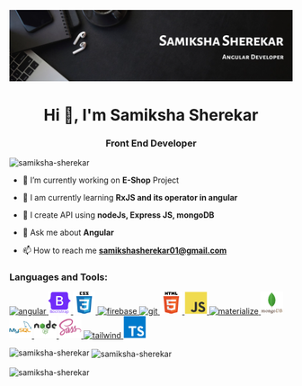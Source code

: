 ![logo](https://github.com/samiksha-sherekar/samiksha-sherekar/blob/main/bannerImg.png)
<h1 align="center">Hi 👋, I'm Samiksha Sherekar</h1>
<h3 align="center">Front End Developer</h3>
<img align="right" width="350" src="https://encrypted-tbn0.gstatic.com/images?q=tbn:ANd9GcQt2i8Djg8UdXPIhknDZBBWc22Tr6I1XzbQVVrLs3Phw-TCsTSQZ-MEyYwa3M5mbVVARLE&usqp=CAU" alt="">
<p align="left"> <img src="https://komarev.com/ghpvc/?username=samiksha-sherekar&label=Profile%20views&color=0e75b6&style=flat" alt="samiksha-sherekar" /> </p>

- 🔭 I’m currently working on **E-Shop** Project

- 🎈 I am currently learning **RxJS and its operator in angular**

- 🎈 I create API using **nodeJs, Express JS, mongoDB**

- 💬 Ask me about **Angular**

- 📫 How to reach me **samikshasherekar01@gmail.com**


<p align="left">
</p>

<h3 align="left">Languages and Tools:</h3>
<p align="left"> <a href="https://angular.io" target="_blank" rel="noreferrer"> <img src="https://angular.io/assets/images/logos/angular/angular.svg" alt="angular" width="40" height="40"/> </a> <a href="https://getbootstrap.com" target="_blank" rel="noreferrer"> <img src="https://raw.githubusercontent.com/devicons/devicon/master/icons/bootstrap/bootstrap-plain-wordmark.svg" alt="bootstrap" width="40" height="40"/> </a> <a href="https://www.w3schools.com/css/" target="_blank" rel="noreferrer"> <img src="https://raw.githubusercontent.com/devicons/devicon/master/icons/css3/css3-original-wordmark.svg" alt="css3" width="40" height="40"/> </a> <a href="https://firebase.google.com/" target="_blank" rel="noreferrer"> <img src="https://www.vectorlogo.zone/logos/firebase/firebase-icon.svg" alt="firebase" width="40" height="40"/> </a> <a href="https://git-scm.com/" target="_blank" rel="noreferrer"> <img src="https://www.vectorlogo.zone/logos/git-scm/git-scm-icon.svg" alt="git" width="40" height="40"/> </a> <a href="https://www.w3.org/html/" target="_blank" rel="noreferrer"> <img src="https://raw.githubusercontent.com/devicons/devicon/master/icons/html5/html5-original-wordmark.svg" alt="html5" width="40" height="40"/> </a> <a href="https://developer.mozilla.org/en-US/docs/Web/JavaScript" target="_blank" rel="noreferrer"> <img src="https://raw.githubusercontent.com/devicons/devicon/master/icons/javascript/javascript-original.svg" alt="javascript" width="40" height="40"/> </a> <a href="https://materializecss.com/" target="_blank" rel="noreferrer"> <img src="https://raw.githubusercontent.com/prplx/svg-logos/5585531d45d294869c4eaab4d7cf2e9c167710a9/svg/materialize.svg" alt="materialize" width="40" height="40"/> </a> <a href="https://www.mongodb.com/" target="_blank" rel="noreferrer"> <img src="https://raw.githubusercontent.com/devicons/devicon/master/icons/mongodb/mongodb-original-wordmark.svg" alt="mongodb" width="40" height="40"/> </a> <a href="https://www.mysql.com/" target="_blank" rel="noreferrer"> <img src="https://raw.githubusercontent.com/devicons/devicon/master/icons/mysql/mysql-original-wordmark.svg" alt="mysql" width="40" height="40"/> </a> <a href="https://nodejs.org" target="_blank" rel="noreferrer"> <img src="https://raw.githubusercontent.com/devicons/devicon/master/icons/nodejs/nodejs-original-wordmark.svg" alt="nodejs" width="40" height="40"/> </a> <a href="https://sass-lang.com" target="_blank" rel="noreferrer"> <img src="https://raw.githubusercontent.com/devicons/devicon/master/icons/sass/sass-original.svg" alt="sass" width="40" height="40"/> </a> <a href="https://tailwindcss.com/" target="_blank" rel="noreferrer"> <img src="https://www.vectorlogo.zone/logos/tailwindcss/tailwindcss-icon.svg" alt="tailwind" width="40" height="40"/> </a> <a href="https://www.typescriptlang.org/" target="_blank" rel="noreferrer"> <img src="https://raw.githubusercontent.com/devicons/devicon/master/icons/typescript/typescript-original.svg" alt="typescript" width="40" height="40"/> </a> </p>

<p><img align="left" src="https://github-readme-stats.vercel.app/api/top-langs?username=samiksha-sherekar&show_icons=true&locale=en&layout=compact" alt="samiksha-sherekar" /></p>

<p>&nbsp;<img align="center" src="https://github-readme-stats.vercel.app/api?username=samiksha-sherekar&show_icons=true&locale=en" alt="samiksha-sherekar" /></p>

<p><img align="center" src="https://github-readme-streak-stats.herokuapp.com/?user=samiksha-sherekar&" alt="samiksha-sherekar" /></p>
